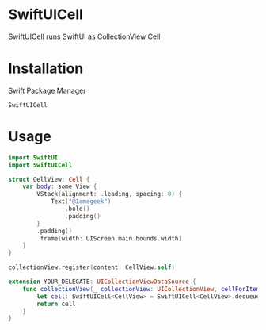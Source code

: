 
# SwiftUICell

SwiftUICell runs SwiftUI as CollectionView Cell

# Installation

Swift Package Manager

`SwiftUICell`

# Usage

```swift
import SwiftUI
import SwiftUICell

struct CellView: Cell {
    var body: some View {
        VStack(alignment: .leading, spacing: 0) {
            Text("@1amageek")
                .bold()
                .padding()
        }
        .padding()
        .frame(width: UIScreen.main.bounds.width)
    }
}
```

```swift
collectionView.register(content: CellView.self)
```

```swift
extension YOUR_DELEGATE: UICollectionViewDataSource {
    func collectionView(_ collectionView: UICollectionView, cellForItemAt indexPath: IndexPath) -> UICollectionViewCell {
        let cell: SwiftUICell<CellView> = SwiftUICell<CellView>.dequeue(collectionView: collectionView, indexPath: indexPath, contentView: CellView(), parent: self)
        return cell
    }
}
```
